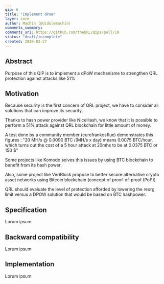 ```yaml
---
qip: 6
title: "Implement dPoW" 
layer: core
author: Machin (@bidulemachin)
comments_summary: 
comments_uri: https://github.com/theQRL/qips/pull/10
status: "draft/incomplete"
created: 2019-03-27
---
```


## Abstract

Purpose of this QIP is to implement a dPoW mechanisme to strengthen QRL protection against attacks like 51% 

## Motivation

Because security is the first concern of QRL project, we have to consider all solutions that can improve its security.

Thanks to hash power provider like NiceHash, we know that it is possible to perform a 51% attack against QRL blockchain for little amount of money.

A test done by a community member (curefrankosflue) demonstrates this figures : "20 MH/s @ 0.0090 BTC /(MH/s x day) means 0.0075 BTC/hour, which turns out the cost of a 5 hour attack at 20mhs to be at 0.0375 BTC or 150 $"

Some projects like Komodo solves this issues by using BTC blockchain to benefit from its hash power.

Also, some project like VeriBlock propose to better secure alternative crypto asset networks using Bitcoin blockchain (concept of proof-of-proof (PoP))

QRL should evaluate the level of protection afforded by lowering the reorg limit versus a DPOW solution that would be based on BTC hashpower.

## Specification

Lorum ipsum


## Backward compatibility

Lorum ipsum


## Implementation

Lorum ipsum
